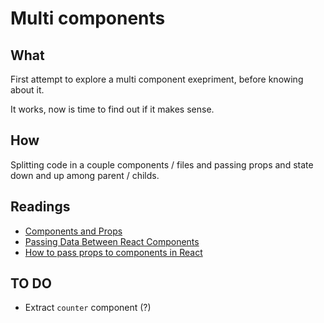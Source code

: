 # Multi components

## What

First attempt to explore a multi component exepriment, before knowing about it.

It works, now is time to find out if it makes sense.

## How

Splitting code in a couple components / files and passing props and state down and up among parent / childs.

## Readings

- [Components and Props](https://reactjs.org/docs/components-and-props.html)
- [Passing Data Between React Components](https://medium.com/@ruthmpardee/passing-data-between-react-components-103ad82ebd17)
- [How to pass props to components in React](https://www.robinwieruch.de/react-pass-props-to-component/#react-props-child-parent)

## TO DO 

- Extract `counter` component (?) 